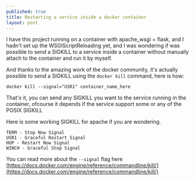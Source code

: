 ```yaml
---
published: true
title: Restarting a service inside a docker container
layout: post
---
```


I have this project running on a container with apache_wsgi + flask, and I hadn't set up the WSGIScriptReloading yet, and I was wondering if was possible to send a SIGKILL to a service inside a container without manually attach to the container and run it by myself.

And thanks to the amazing work of the docker community, it's actually possible to send a SIGKILL using the `docker kill` command, here is how:

    docker kill --signal="USR1" container_name_here

That's it, you can send any SIGKILL you want to the service running in the container, ofcourse it depends if the service support some or any of the POSIX SIGKILL

Here is some working SIGKILL for apache if you are wondering.

    TERM - Stop Now Signal
    USR1 - Graceful Restart Signal
    HUP - Restart Now Signal
    WINCH - Graceful Stop Signal
 
You can read more about the `--signal` flag here [https://docs.docker.com/engine/reference/commandline/kill/](https://docs.docker.com/engine/reference/commandline/kill/)
